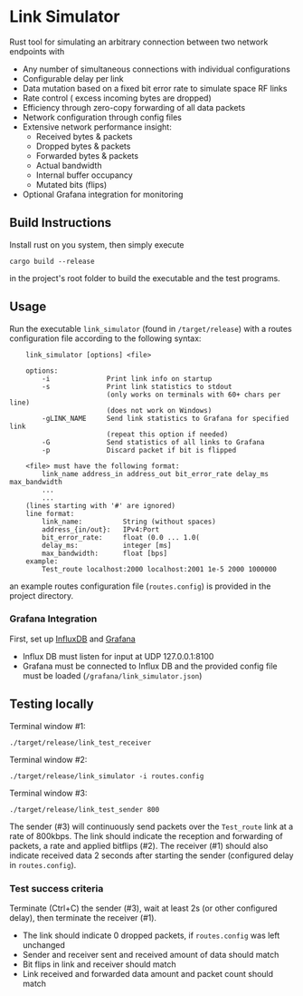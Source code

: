 # Link Simulator

Rust tool for simulating an arbitrary connection between two network endpoints
with
- Any number of simultaneous connections with individual configurations
- Configurable delay per link
- Data mutation based on a fixed bit error rate to simulate space RF links
- Rate control ( excess incoming bytes are dropped)
- Efficiency through zero-copy forwarding of all data packets
- Network configuration through config files
- Extensive network performance insight:
    * Received bytes & packets
    * Dropped bytes & packets
    * Forwarded bytes & packets
    * Actual bandwidth
    * Internal buffer occupancy
    * Mutated bits (flips)
- Optional Grafana integration for monitoring

## Build Instructions

Install rust on you system, then simply execute

```
cargo build --release
```

in the project's root folder to build the executable and the test programs.

## Usage

Run the executable `link_simulator` (found in `/target/release`) with a routes
configuration file according to the following syntax:


```
    link_simulator [options] <file>

    options:
        -i              Print link info on startup
        -s              Print link statistics to stdout
						(only works on terminals with 60+ chars per line)
						(does not work on Windows)
        -gLINK_NAME     Send link statistics to Grafana for specified link
                        (repeat this option if needed)
        -G              Send statistics of all links to Grafana
        -p              Discard packet if bit is flipped

    <file> must have the following format:
        link_name address_in address_out bit_error_rate delay_ms max_bandwidth
        ...
        ...
    (lines starting with '#' are ignored)
    line format:
        link_name:          String (without spaces)
        address_{in/out}:   IPv4:Port
        bit_error_rate:     float (0.0 ... 1.0(
        delay_ms:           integer [ms]
        max_bandwidth:      float [bps]
    example:
        Test_route localhost:2000 localhost:2001 1e-5 2000 1000000
```

an example routes configuration file (`routes.config`) is provided in the
project directory.

### Grafana Integration
First, set up [InfluxDB](https://www.influxdata.com/) and [Grafana](https://grafana.com/)
- Influx DB must listen for input at UDP 127.0.0.1:8100
- Grafana must be connected to Influx DB and the provided config file must be loaded (`/grafana/link_simulator.json`)

## Testing locally

Terminal window #1:

```
./target/release/link_test_receiver
```

Terminal window #2:

```
./target/release/link_simulator -i routes.config
```

Terminal window #3:

```
./target/release/link_test_sender 800
```

The sender (#3) will continuously send packets over the `Test_route` link
at a rate of 800kbps. The link should indicate the reception and forwarding of
packets, a rate and applied bitflips (#2).
The receiver (#1) should also indicate received data 2 seconds after starting
the sender (configured delay in `routes.config`).

### Test success criteria

Terminate (Ctrl+C) the sender (#3), wait at least 2s (or other configured delay),
then terminate the receiver (#1).
- The link should indicate 0 dropped packets, if `routes.config` was left
unchanged
- Sender and receiver sent and received amount of data should match
- Bit flips in link and receiver should match
- Link received and forwarded data amount and packet count should match
